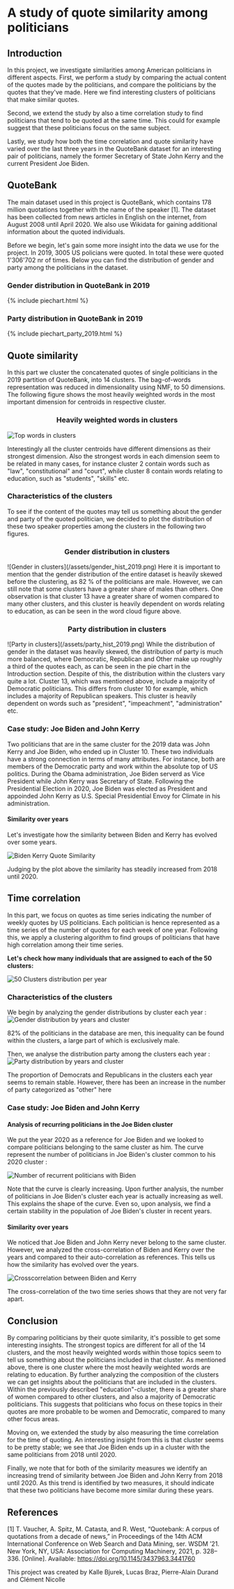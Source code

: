# A study of quote similarity among politicians

## Introduction
In this project, we investigate similarities among American politicians in different aspects. First, we perform a study by comparing the actual content of the quotes made by the politicians, and compare the politicians by the quotes that they've made. Here we find interesting clusters of politicians that make similar quotes.

Second, we extend the study by also a time correlation study to find politicians that tend to be quoted at the same time. This could for example suggest that these politicians focus on the same subject. 

Lastly, we study how both the time correlation and quote similarity have varied over the last three years in the QuoteBank dataset for an interesting pair of politicians, namely the former Secretary of State John Kerry and the current President Joe Biden.

## QuoteBank
The main dataset used in this project is QuoteBank, which contains 178 million quotations together with the name of the speaker [1]. The dataset has been collected from news articles in English on the internet, from August 2008 until April 2020. We also use Wikidata for gaining additional information about the quoted individuals.

Before we begin, let's gain some more insight into the data we use for the project.
In 2019, 3005 US policians were quoted. In total these were quoted 1'306'702 nr of times. Below you can find the distribution of gender and party among the politicians in the dataset.

### Gender distribution in QuoteBank in 2019
{% include piechart.html %}
### Party distribution in QuoteBank in 2019
{% include piechart_party_2019.html %}

## Quote similarity
In this part we cluster the concatenated quotes of single politicians in the 2019 partition of QuoteBank, into 14 clusters. The bag-of-words representation was reduced in dimensionality using NMF, to 50 dimensions.
The following figure shows the most heavily weighted words in the most important dimension for centroids in respective cluster.

<h3 style="text-align: center;">Heavily weighted words in clusters</h3>

![Top words in clusters](/assets/cluster_words_2019.png)

Interestingly all the cluster centroids have different dimensions as their strongest dimension. Also the strongest words in each dimension seem to be related in many cases, for instance cluster 2 contain words such as "law", "constitutional" and "court", while cluster 8 contain words relating to education, such as "students", "skills" etc.
### Characteristics of the clusters
To see if the content of the quotes may tell us something about the gender and party of the quoted politician, we decided to plot the distribution of these two speaker properties among the clusters in the following two figures.
<h3 style="text-align: center;">Gender distribution in clusters</h3>
![Gender in clusters](/assets/gender_hist_2019.png)
Here it is important to mention that the gender distribution of the entire dataset is heavily skewed before the clustering, as 82 % of the politicians are male. However, we can still note that some clusters have a greater share of males than others. One observation is that cluster 13 have a greater share of women compared to many other clusters, and this cluster is heavily dependent on words relating to education, as can be seen in the word cloud figure above.
<h3 style="text-align: center;">Party distribution in clusters</h3>
![Party in clusters](/assets/party_hist_2019.png)
While the distribution of gender in the dataset was heavily skewed, the distribution of party is much more balanced, where Democratic, Republican and Other make up roughly a third of the quotes each, as can be seen in the pie chart in the Introduction section. Despite of this, the distribution within the clusters vary quite a lot. Cluster 13, which was mentioned above, include a majority of Democratic politicians. This differs from cluster 10 for example, which includes a majority of Republican speakers. This cluster is heavily dependent on words such as "president", "impeachment", "administration" etc.

### Case study: Joe Biden and John Kerry
Two politicians that are in the same cluster for the 2019 data was John Kerry and Joe Biden, who ended up in Cluster 10. These two individuals have a strong connection in terms of many attributes. For instance, both are members of the Democratic party and work within the absolute top of US politics. During the Obama administration, Joe Biden serverd as Vice President while John Kerry was Secretary of State. Following the Presidential Election in 2020, Joe Biden was elected as President and appoinded John Kerry as U.S. Special Presidential Envoy for Climate in his administration.
#### Similarity over years
Let's investigate how the similarity between Biden and Kerry has evolved over some years.

![Biden Kerry Quote Similarity](/assets/sim_graph.png)

Judging by the plot above the similarity has steadily increased from 2018 until 2020.
## Time correlation
In this part, we focus on quotes as time series indicating the number of weekly quotes by US politicians. Each politician is hence represented as a time series of the number of quotes for each week of one year. Following this, we apply a clustering algorithm to find groups of politicians that have high correlation among their time series.

**Let's check how many individuals that are assigned to each of the 50 clusters:**

![50 Clusters distribution per year](/assets/kshapeperyear.png)

### Characteristics of the clusters
We begin by analyzing the gender distributions by cluster each year : 
![Gender distribution by years and cluster](/assets/gender.png)

82% of the politicians in the database are men, this inequality can be found within the clusters, a large part of which is exclusively male.

Then, we analyse the distribution party among the clusters each year : 
![Party distribution by years and cluster](/assets/party.png)

The proportion of Democrats and Republicans in the clusters each year seems to remain stable. However, there has been an increase in the number of party categorized as "other" here

### Case study: Joe Biden and John Kerry
#### Analysis of recurring politicians in the Joe Biden cluster
We put the year 2020 as a reference for Joe Biden and we looked to compare politicians belonging to the same cluster as him. The curve represent the number of politicians in Joe Biden's cluster common to his 2020 cluster :

![Number of recurrent politicians with Biden](/assets/number_of_recurrent_politicians_with_Biden.png)

Note that the curve is clearly increasing.
Upon further analysis, the number of politicians in Joe Biden's cluster each year is actually increasing as well. This explains the shape of the curve.
Even so, upon analysis, we find a certain stability in the population of Joe Biden's cluster in recent years.

#### Similarity over years
We noticed that Joe Biden and John Kerry never belong to the same cluster. However, we analyzed the cross-correlation of Biden and Kerry over the years and compared to their auto-correlation as references. This tells us how the similarity has evolved over the years.

![Crosscorrelation between Biden and Kerry](/assets/crosscorrelation.png)

The cross-correlation of the two time series shows that they are not very far apart.

## Conclusion
By comparing politicians by their quote similarity, it's possible to get some interesting insights. The strongest topics are different for all of the 14 clusters, and the most heavily weighted words within those topics seem to tell us something about the politicians included in that cluster. As mentioned above, there is one cluster where the most heavily weighted words are relating to education. By further analyzing the composition of the clusters we can get insights about the politicians that are included in the clusters. Within the previously described "education"-cluster, there is a greater share of women compared to other clusters, and also a majority of Democratic politicians. This suggests that politicians who focus on these topics in their quotes are more probable to be women and Democratic, compared to many other focus areas.

Moving on, we extended the study by also measuring the time correlation for the time of quoting. An interesting insight from this is that cluster seems to be pretty stable; we see that Joe Biden ends up in a cluster with the same politicians from 2018 until 2020.

Finally, we note that for both of the similarity measures we identify an increasing trend of similarity between Joe Biden and John Kerry from 2018 until 2020. As this trend is identified by two measures, it should indicate that these two politicians have become more similar during these years.

## References
[1] T. Vaucher, A. Spitz, M. Catasta, and R. West, “Quotebank: A
corpus of quotations from a decade of news,” in Proceedings
of the 14th ACM International Conference on Web Search
and Data Mining, ser. WSDM ’21. New York, NY, USA:
Association for Computing Machinery, 2021, p. 328–336.
[Online]. Available: https://doi.org/10.1145/3437963.3441760

This project was created by Kalle Bjurek, Lucas Braz, Pierre-Alain Durand and Clément Nicolle